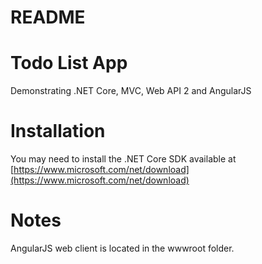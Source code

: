 # README #

# Todo List App #
Demonstrating .NET Core, MVC, Web API 2 and AngularJS

# Installation #
You may need to install the .NET Core SDK available at [https://www.microsoft.com/net/download](https://www.microsoft.com/net/download)

# Notes #
AngularJS web client is located in the wwwroot folder.
